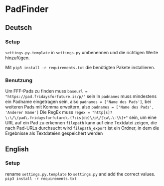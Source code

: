 # PadFinder

## Deutsch
### Setup
`settings.py.template` in `settings.py` umbenennen und die richtigen Werte hinzufügen.

Mit `pip3 install -r requirements.txt` die benötigten Pakete installieren.

### Benutzung
Um FFF-Pads zu finden muss `baseurl = "https://pad.fridaysforfuture.is/p/"` sein
In `padnames` muss mindestens ein Padname eingetragen sein, also `padnames = ['Name des Pads']`, bei weiteren Pads mit Komma erweitern, also `padnames = ['Name des Pads', 'Anderer Name']`
Die RegEx muss `regex = "http[s]?\:\/\/pad\.fridaysforfuture\.(?:is|de)\/p\/[\w\.\-\%]+"` sein, um eine URL auf ein Pad zu erkennen
`filepath` kann auf eine Textdatei zeigen, die nach Pad-URLs durchsucht wird
`filepath_export` ist ein Ordner, in dem die Ergebnisse als Textdateien gespeichert werden
## English
### Setup
rename `settings.py.template` to `settings.py` and add the correct values.  
`pip3 install -r requirements.txt`